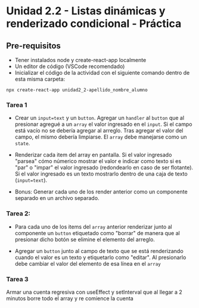 # Unidad 2.2 - Listas dinámicas y renderizado condicional - Práctica

## Pre-requisitos

- Tener instalados node y create-react-app localmente
- Un editor de código (VSCode recomendado)
- Inicializar el código de la actividad con el siguiente comando dentro de esta misma carpeta:

```
npx create-react-app unidad2_2-apellido_nombre_alumno
```

### Tarea 1

- Crear un `input=text` y un `button`. Agregar un `handler` al `button` que al presionar agregué a un `array` el valor ingresado en el `input`. Si el campo está vacío no se debería agregar al arreglo. Tras agregar el valor del campo, el mismo debería limpiarse. El `array` debe manejarse como un `state`.

- Renderizar cada item del array en pantalla. Si el valor ingresado "parsea" cómo númerico mostrar el valor e indicar como texto si es "par" o "impar" el valor ingresado (redondearlo en caso de ser flotante). Si el valor ingresado es un texto mostrarlo dentro de una caja de texto (`input=text`).

- Bonus: Generar cada uno de los render anterior como un componente separado en un archivo separado.

### Tarea 2:

- Para cada uno de los items del `array` anterior renderizar junto al componente un `button` etiquetado como "borrar" de manera que al presionar dicho botón se elimine el elemento del arreglo.

- Agregar un `button` junto al campo de texto que se está renderizando cuando el valor es un texto y etiquetarlo como "editar". Al presionarlo debe cambiar el valor del elemento de esa línea en el `array`

### Tarea 3

Armar una cuenta regresiva con useEffect y setInterval que al llegar a 2 minutos borre todo el array y re comience la cuenta
